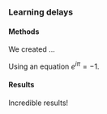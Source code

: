 ### Learning delays

#### Methods

We created ...

Using an equation $e^{i\pi}=-1$.

#### Results

Incredible results!